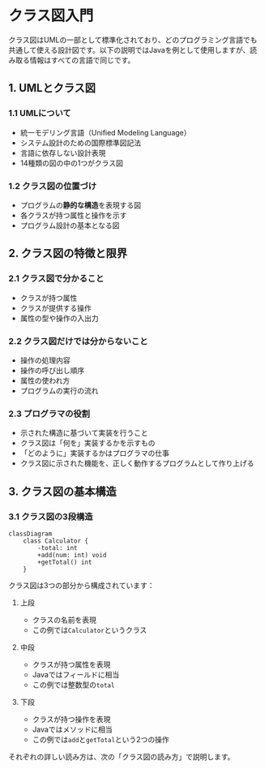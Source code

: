 # クラス図入門

クラス図はUMLの一部として標準化されており、どのプログラミング言語でも共通して使える設計図です。以下の説明ではJavaを例として使用しますが、読み取る情報はすべての言語で同じです。

## 1. UMLとクラス図

### 1.1 UMLについて

- 統一モデリング言語（Unified Modeling Language）
- システム設計のための国際標準図記法
- 言語に依存しない設計表現
- 14種類の図の中の1つがクラス図

### 1.2 クラス図の位置づけ

- プログラムの**静的な構造**を表現する図
- 各クラスが持つ属性と操作を示す
- プログラム設計の基本となる図

## 2. クラス図の特徴と限界

### 2.1 クラス図で分かること

- クラスが持つ属性
- クラスが提供する操作
- 属性の型や操作の入出力

### 2.2 クラス図だけでは分からないこと

- 操作の処理内容
- 操作の呼び出し順序
- 属性の使われ方
- プログラムの実行の流れ

### 2.3 プログラマの役割

- 示された構造に基づいて実装を行うこと
- クラス図は「何を」実装するかを示すもの
- 「どのように」実装するかはプログラマの仕事
- クラス図に示された機能を、正しく動作するプログラムとして作り上げる

## 3. クラス図の基本構造

### 3.1 クラス図の3段構造

```mermaid
classDiagram
    class Calculator {
        -total: int
        +add(num: int) void
        +getTotal() int
    }
```

クラス図は3つの部分から構成されています：

1. 上段
   - クラスの名前を表現
   - この例では`Calculator`というクラス

2. 中段
   - クラスが持つ属性を表現
   - Javaではフィールドに相当
   - この例では整数型の`total`

3. 下段
   - クラスが持つ操作を表現
   - Javaではメソッドに相当
   - この例では`add`と`getTotal`という2つの操作

それぞれの詳しい読み方は、次の「クラス図の読み方」で説明します。
